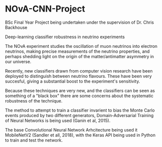 # NOvA-CNN-Project
BSc Final Year Project being undertaken under the supervision of Dr. Chris Backhouse

Deep-learning classifier robustness in neutrino experiments

The NOvA experiment studies the oscillation of muon neutrinos into electron neutrinos, making precise measurements of the neutrino properties, and perhaps shedding light on the origin of the matter/antimatter asymmetry in our universe.

Recently, new classifiers drawn from computer vision research have been deployed to distinguish between neutrino flavours. These have been very succesful, giving a substantial boost to the experiment's sensitivity.

Because these techniques are very new, and the classifiers can be seen as something of a "black box" there are some concerns about the systematic robustness of the technique.

The method to attempt to train a classifier invarient to bias the Monte Carlo events produced by two different generators, Domain-Adversarial Training of Neural Networks is being used (Ganin et al, 2015).

The base Convolutional Neural Network Arhcitecture being used it MobileNetV2 (Sandler et all, 2018), with the Keras API being used in Python to train and test the network.
